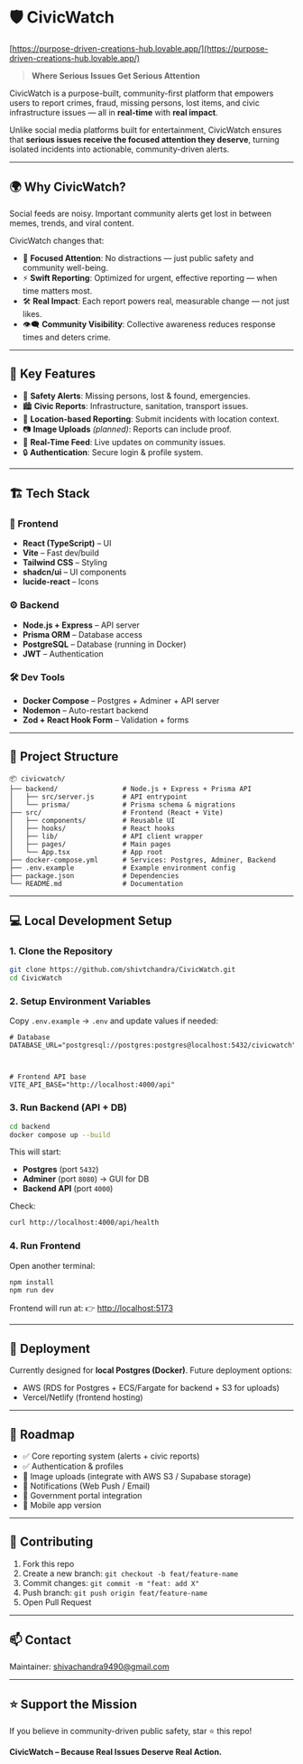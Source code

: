

# 🛡️ CivicWatch

[https://purpose-driven-creations-hub.lovable.app/](https://purpose-driven-creations-hub.lovable.app/)

> **Where Serious Issues Get Serious Attention**

CivicWatch is a purpose-built, community-first platform that empowers users to report crimes, fraud, missing persons, lost items, and civic infrastructure issues — all in **real-time** with **real impact**.

Unlike social media platforms built for entertainment, CivicWatch ensures that **serious issues receive the focused attention they deserve**, turning isolated incidents into actionable, community-driven alerts.

---

## 🌍 Why CivicWatch?

Social feeds are noisy. Important community alerts get lost in between memes, trends, and viral content.

CivicWatch changes that:

* 🚨 **Focused Attention**: No distractions — just public safety and community well-being.
* ⚡ **Swift Reporting**: Optimized for urgent, effective reporting — when time matters most.
* 🛠️ **Real Impact**: Each report powers real, measurable change — not just likes.
* 👁️‍🗨️ **Community Visibility**: Collective awareness reduces response times and deters crime.

---

## 🔑 Key Features

* 📢 **Safety Alerts**: Missing persons, lost & found, emergencies.
* 🏙️ **Civic Reports**: Infrastructure, sanitation, transport issues.
* 📍 **Location-based Reporting**: Submit incidents with location context.
* 📷 **Image Uploads** *(planned)*: Reports can include proof.
* 🔄 **Real-Time Feed**: Live updates on community issues.
* 🔒 **Authentication**: Secure login & profile system.

---

## 🏗️ Tech Stack

### 🔧 Frontend

* **React (TypeScript)** – UI
* **Vite** – Fast dev/build
* **Tailwind CSS** – Styling
* **shadcn/ui** – UI components
* **lucide-react** – Icons

### ⚙️ Backend

* **Node.js + Express** – API server
* **Prisma ORM** – Database access
* **PostgreSQL** – Database (running in Docker)
* **JWT** – Authentication

### 🛠️ Dev Tools

* **Docker Compose** – Postgres + Adminer + API server
* **Nodemon** – Auto-restart backend
* **Zod + React Hook Form** – Validation + forms

---

## 📂 Project Structure

```
📦 civicwatch/
├── backend/                # Node.js + Express + Prisma API
│   ├── src/server.js       # API entrypoint
│   └── prisma/             # Prisma schema & migrations
├── src/                    # Frontend (React + Vite)
│   ├── components/         # Reusable UI
│   ├── hooks/              # React hooks
│   ├── lib/                # API client wrapper
│   ├── pages/              # Main pages
│   └── App.tsx             # App root
├── docker-compose.yml      # Services: Postgres, Adminer, Backend
├── .env.example            # Example environment config
├── package.json            # Dependencies
└── README.md               # Documentation
```

---

## 💻 Local Development Setup

### 1. Clone the Repository

```bash
git clone https://github.com/shivtchandra/CivicWatch.git
cd CivicWatch
```

### 2. Setup Environment Variables

Copy `.env.example` → `.env` and update values if needed:

```env
# Database
DATABASE_URL="postgresql://postgres:postgres@localhost:5432/civicwatch"



# Frontend API base
VITE_API_BASE="http://localhost:4000/api"
```

### 3. Run Backend (API + DB)

```bash
cd backend
docker compose up --build
```

This will start:

* **Postgres** (port `5432`)
* **Adminer** (port `8080`) → GUI for DB
* **Backend API** (port `4000`)

Check:

```bash
curl http://localhost:4000/api/health
```

### 4. Run Frontend

Open another terminal:

```bash
npm install
npm run dev
```

Frontend will run at:
👉 [http://localhost:5173](http://localhost:5173)

---

## 🔄 Deployment

Currently designed for **local Postgres (Docker)**.
Future deployment options:

* AWS (RDS for Postgres + ECS/Fargate for backend + S3 for uploads)
* Vercel/Netlify (frontend hosting)

---

## 📌 Roadmap

* ✅ Core reporting system (alerts + civic reports)
* ✅ Authentication & profiles
* 🔄 Image uploads (integrate with AWS S3 / Supabase storage)
* 🔄 Notifications (Web Push / Email)
* 🔄 Government portal integration
* 🔄 Mobile app version

---

## 🤝 Contributing

1. Fork this repo
2. Create a new branch: `git checkout -b feat/feature-name`
3. Commit changes: `git commit -m "feat: add X"`
4. Push branch: `git push origin feat/feature-name`
5. Open Pull Request

---

## 📫 Contact

Maintainer: [shivachandra9490@gmail.com](mailto:shivachandra9490@gmail.com)

---

## ⭐ Support the Mission

If you believe in community-driven public safety, star ⭐ this repo!

**CivicWatch – Because Real Issues Deserve Real Action.**

